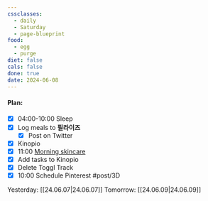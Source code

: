 ```yaml
---
cssclasses:
  - daily
  - Saturday
  - page-blueprint
food:
  - egg
  - purge
diet: false
cals: false
done: true
date: 2024-06-08
---
```

#### Plan:
- [x] 04:00-10:00 Sleep
- [x] Log meals to **필라이즈**
	- [x] Post on Twitter
- [x] Kinopio
- [x] 11:00 [Morning skincare](AM.png)
- [x] Add tasks to Kinopio
- [x] Delete Toggl Track
- [x] 10:00 Schedule Pinterest #post/3D

Yesterday: [[24.06.07|24.06.07]]
Tomorrow: [[24.06.09|24.06.09]]